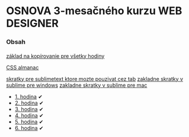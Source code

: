 # OSNOVA 3-mesačného kurzu WEB DESIGNER

### Obsah
#### 

[základ na kopírovanie pre všetky hodiny](default.rar)

[CSS almanac](https://css-tricks.com/almanac/)

[skratky pre sublimetext ktore mozte pouzivat cez tab](https://docs.emmet.io/cheat-sheet)
[zakladne skratky v sublime pre windows](http://docs.sublimetext.info/en/latest/reference/keyboard_shortcuts_win.html)
[zakladne skratky v sublime pre mac](http://docs.sublimetext.info/en/latest/reference/keyboard_shortcuts_osx.html)

- [1. hodina](1/intro.md) &#10004;
- [2. hodina](2/intro.md) &#10004;
- [3. hodina](3/intro.md) &#10004;
- [4. hodina](4/intro.md) &#10004;
- [5. hodina](5/intro.md) &#10004;
- [6. hodina](6/intro.md) &#10004;
